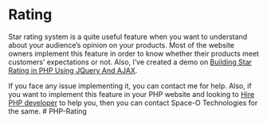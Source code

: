 # Rating
Star rating system is a quite useful feature when you want to understand about your audience’s opinion on your products. Most of the website owners implement this feature in order to know whether their products meet customers’ expectations or not. 
Also, I’ve created a demo on [Building Star Rating in PHP Using JQuery And AJAX](https://www.spaceotechnologies.com/star-rating-in-php-jquery-ajax-css/). 

If you face any issue implementing it, you can contact me for help. Also, if you want to implement this feature in your PHP website and looking to [Hire PHP developer](http://www.spaceotechnologies.com/hire-php-developer/ ) to help you, then you can contact Space-O Technologies for the same.
#   P H P - R a t i n g  
 